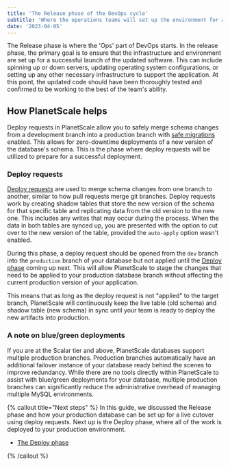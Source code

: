 ```yaml
---
title: 'The Release phase of the DevOps cycle'
subtitle: 'Where the operations teams will set up the environment for a successful launch.'
date: '2023-04-05'
---
```


The Release phase is where the 'Ops' part of DevOps starts. In the release phase, the primary goal is to ensure that the infrastructure and environment are set up for a successful launch of the updated software. This can include spinning up or down servers, updating operating system configurations, or setting up any other necessary infrastructure to support the application. At this point, the updated code should have been thoroughly tested and confirmed to be working to the best of the team's ability.

## How PlanetScale helps

Deploy requests in PlanetScale allow you to safely merge schema changes from a development branch into a production branch with [safe migrations](/docs/concepts/safe-migrations) enabled. This allows for zero-downtime deployments of a new version of the database's schema. This is the phase where deploy requests will be utilized to prepare for a successful deployment.

### Deploy requests

[Deploy requests](/docs/concepts/deploy-requests) are used to merge schema changes from one branch to another, similar to how pull requests merge git branches. Deploy requests work by creating shadow tables that store the new version of the schema for that specific table and replicating data from the old version to the new one. This includes any writes that may occur during the process. When the data in both tables are synced up, you are presented with the option to cut over to the new version of the table, provided the `auto-apply` option wasn't enabled.

During this phase, a deploy request should be opened from the `dev` branch into the `production` branch of your database but not applied until the [Deploy phase](/docs/devops/the-deploy-phase-of-devops) coming up next. This will allow PlanetScale to stage the changes that need to be applied to your production database branch without affecting the current production version of your application.

This means that as long as the deploy request is not "applied" to the target branch, PlanetScale will continuously keep the live table (old schema) and shadow table (new schema) in sync until your team is ready to deploy the new artifacts into production.

### A note on blue/green deployments

If you are at the Scalar tier and above, PlanetScale databases support multiple production branches. Production branches automatically have an additional failover instance of your database ready behind the scenes to improve redundancy. While there are no tools directly within PlanetScale to assist with blue/green deployments for your database, multiple production branches can significantly reduce the administrative overhead of managing multiple MySQL environments.

{% callout title="Next steps" %}
In this guide, we discussed the Release phase and how your production database can be set up for a live cutover using deploy requests. Next up is the Deploy phase, where all of the work is deployed to your production environment.

- [The Deploy phase](/docs/devops/the-deploy-phase-of-devops)

{% /callout %}

